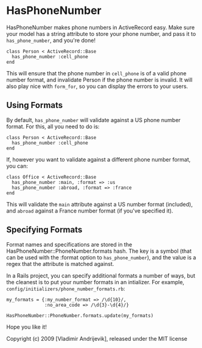 HasPhoneNumber
==============

HasPhoneNumber makes phone numbers in ActiveRecord easy. Make sure your model
has a string attribute to store your phone number, and pass it to `has_phone_number`,
and you're done!

    class Person < ActiveRecord::Base
      has_phone_number :cell_phone
    end
  
This will ensure that the phone number in `cell_phone` is of a valid phone number
format, and invalidate Person if the phone number is invalid. It will also play
nice with `form_for`, so you can display the errors to your users.

Using Formats
-------------

By default, `has_phone_number` will validate against a US phone number format. For this,
all you need to do is:

    class Person < ActiveRecord::Base
      has_phone_number :cell_phone
    end

If, however you want to validate against a different phone number format, you can:

    class Office < ActiveRecord::Base
      has_phone_number :main, :format => :us
      has_phone_number :abroad, :format => :france
    end
    
This will validate the `main` attribute against a US number format (included),
and `abroad` against a France number format (if you've specified it).

Specifying Formats
------------------

Format names and specifications are stored in the HasPhoneNumber::PhoneNumber.formats hash.
The key is a symbol (that can be used with the :format option to `has_phone_number`),
and the value is a regex that the attribute is matched against.

In a Rails project, you can specify additional formats a number of ways, but the cleanest is
to put your number formats in an intializer. For example, `config/initializers/phone_number_formats.rb`:

    my_formats = {:my_number_format => /\d{10}/,
                  :no_area_code => /\d{3}-\d{4}/}
    
    HasPhoneNumber::PhoneNumber.formats.update(my_formats)

Hope you like it!

Copyright (c) 2009 [Vladimir Andrijevik], released under the MIT license
